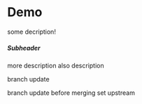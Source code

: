 # Demo

some decription!

##### Subheader

more description 
also description


branch update

branch update before merging
set upstream